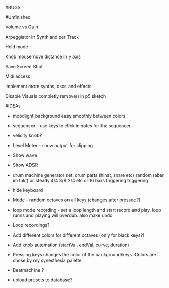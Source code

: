 #BUGS


#Unfinished

Volume vs Gain

Arpeggiator in Synth and per Track

Hold mode

Knob mousemove distance in y axis

Save Screen Shot

Midi access

implement more synths, oscs and effects

Disable Visuals completly remove() in p5 sketch


#IDEAs

- moodlight background easy smoothly between colors
- sequencer - use keys to click in notes for the sequencer. 
- velicity knob?
- Level Meter - show output for clipping 
- Show wave 
- Show ADSR 
- drum machine generator
  set: drum parts (hihat, snare etc) 
       random (aber im takt) or steady 4/4 8/8 2/4 etc or 16 bars triggering triggering
       
- hide keyboard

- Mode - random octaves on all keys (changes after pressed?)

- loop mode recording - set a loop length and start record and play. loop runns and playing will overdub. also make undo 


- Loop recordings?
- Add different colors for different octaves (only for black keys?)
- Add knob automation (startVal, endVal, curve, duration)
- Pressing keys changes the color of the background/keys. Colors are chose by my synesthesia palette

- Beatmachine ?
- upload presets to database? 

